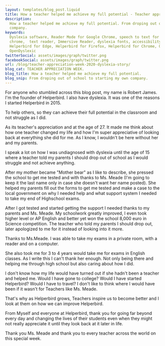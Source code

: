 ```yaml
---
layout: templates/blog_post.liquid
title: How a teacher helped me achieve my full potential - Teacher appreciation week. | Helperbird
description:
  How a teacher helped me achieve my full potential. From droping out of school to starting my own
  company.
keywords:
  Dyslexia software, Reader Mode for Google Chrome, speech to text for chrome, Text to speech for
  chrome,  text reader, Immersive Reader, dyslexia fonts, accessibility software, dyslexia software,
  Helperbird for Edge, Helperbird for Firefox, Helperbird for Chrome, Opendyslexic for Chrome,
  OpenDyslexic
twitterSocial: assets/images/graph/twitter.png
facebookSocial: assets/images/graph/twitter.png
url: /blog/teacher-appreciation-week-2020-dyslexia-story/
blog_cat: TEACHER APPRECIATION WEEK.
blog_title: How a teacher helped me achieve my full potential.
blog_snip: From droping out of school to starting my own company.
---
```


  

For anyone who stumbled across this blog post, my name is Robert James. I'm the founder of Helperbird. I also have dyslexia. It was one of the reasons I started Helperbird in 2015. 

To help others, so they can achieve their full potential in the classroom and not struggle as I did.

  

As its teacher's appreciation and at the age of 27. It made me think about how one teacher changed my life and how I'm super appreciative of looking back at everything she did for me. As I know, I wouldn't be here without her and my parents.

  

I speak a lot on how I was undiagnosed with dyslexia until the age of 15 where a teacher told my parents I should drop out of school as I would struggle and not achieve anything.

  

After my mother became "Mother bear" as I like to describe, she pressed the school to get me tested and with thanks to Ms. Meade (I'm going to keep it the last name only in case she doesn't want her name posted). She helped my parents fill out the forms to get me tested and make a case to the local government on why I needed help and what support system I needed to take my end of Highschool exams.

  

After I got tested and started getting the support I needed thanks to my parents and Ms. Meade. My schoolwork greatly improved, I even took higher level or AP English and better yet won the school 8,000 euro in Science competition. The teacher who told my parents I should drop out, later apologized to me for it instead of looking into it more.

  

Thanks to Ms.Meade. I was able to take my exams in a private room, with a reader and on a computer.

She also took me for 3 to 4 years would take me for exams in English classes. As I write this I can't thank her enough. Not only being there and helping me through high school but also caring about how I did.

  

I don't know how my life would have turned out if she hadn't been a teacher and helped me. Would I have gone to college? Would I have started Helperbird? Would I have to travel? I don't like to think where I would have been if it wasn't for Teachers like Ms. Meade.

  

That's why as Helperbird grows, Teachers inspire us to become better and I look at them on how we can improve Helperbird.

  

From Myself and everyone at Helperbird, thank you for going far beyond every day and changing the lives of their students even when they might not really appreciate it until they look back at it later in life.

  

Thank you Ms. Meade and thank you to every teacher across the world on this special week.